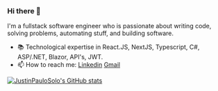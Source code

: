 ### Hi there 👋

I'm a fullstack software engineer who is passionate about writing code, solving problems, automating stuff, and building software.

- 📚 Technological expertise in React.JS, NextJS, Typescript, C#, ASP/.NET, Blazor, API's, JWT.
- 📫 How to reach me: [Linkedin](https://www.linkedin.com/in/justinpaulosolo) [Gmail](mailto:justinpaulosolo@gmail.com)

[![JustinPauloSolo's GitHub stats](https://github-readme-stats.vercel.app/api?username=justinpaulosolo)](https://github.com/anuraghazra/github-readme-stats)
